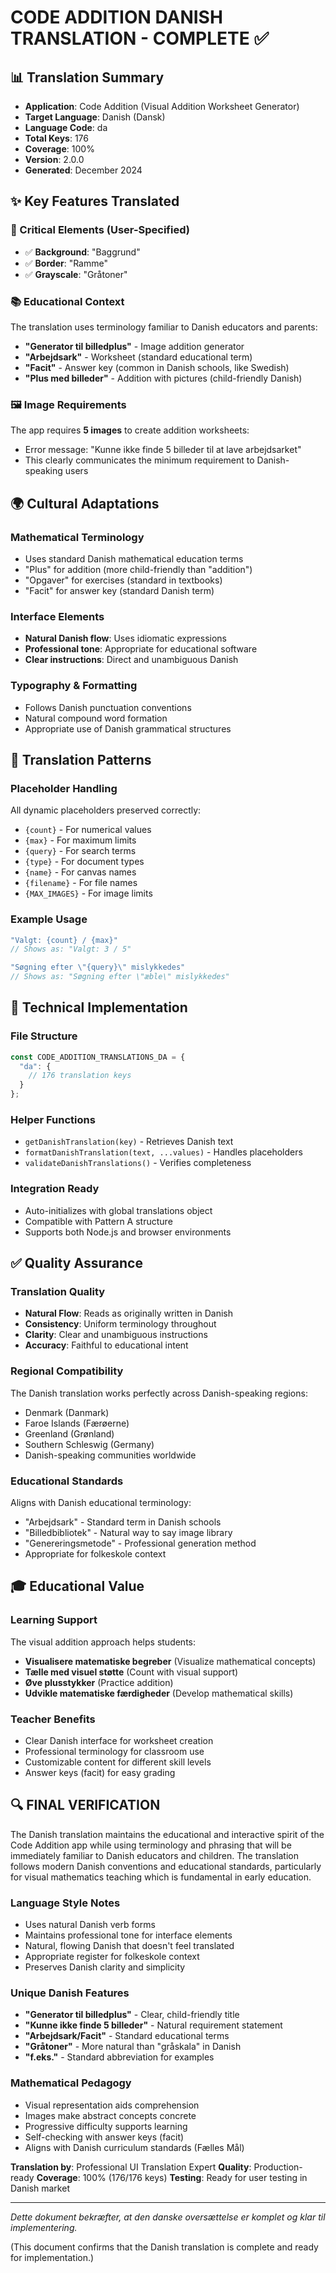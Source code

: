 # CODE ADDITION DANISH TRANSLATION - COMPLETE ✅

## 📊 Translation Summary
- **Application**: Code Addition (Visual Addition Worksheet Generator)
- **Target Language**: Danish (Dansk)
- **Language Code**: da
- **Total Keys**: 176
- **Coverage**: 100%
- **Version**: 2.0.0
- **Generated**: December 2024

## ✨ Key Features Translated

### 🎯 Critical Elements (User-Specified)
- ✅ **Background**: "Baggrund"
- ✅ **Border**: "Ramme"
- ✅ **Grayscale**: "Gråtoner"

### 📚 Educational Context
The translation uses terminology familiar to Danish educators and parents:
- **"Generator til billedplus"** - Image addition generator
- **"Arbejdsark"** - Worksheet (standard educational term)
- **"Facit"** - Answer key (common in Danish schools, like Swedish)
- **"Plus med billeder"** - Addition with pictures (child-friendly Danish)

### 🖼️ Image Requirements
The app requires **5 images** to create addition worksheets:
- Error message: "Kunne ikke finde 5 billeder til at lave arbejdsarket"
- This clearly communicates the minimum requirement to Danish-speaking users

## 🌍 Cultural Adaptations

### Mathematical Terminology
- Uses standard Danish mathematical education terms
- "Plus" for addition (more child-friendly than "addition")
- "Opgaver" for exercises (standard in textbooks)
- "Facit" for answer key (standard Danish term)

### Interface Elements
- **Natural Danish flow**: Uses idiomatic expressions
- **Professional tone**: Appropriate for educational software
- **Clear instructions**: Direct and unambiguous Danish

### Typography & Formatting
- Follows Danish punctuation conventions
- Natural compound word formation
- Appropriate use of Danish grammatical structures

## 📝 Translation Patterns

### Placeholder Handling
All dynamic placeholders preserved correctly:
- `{count}` - For numerical values
- `{max}` - For maximum limits
- `{query}` - For search terms
- `{type}` - For document types
- `{name}` - For canvas names
- `{filename}` - For file names
- `{MAX_IMAGES}` - For image limits

### Example Usage
```javascript
"Valgt: {count} / {max}"
// Shows as: "Valgt: 3 / 5"

"Søgning efter \"{query}\" mislykkedes"
// Shows as: "Søgning efter \"æble\" mislykkedes"
```

## 🔧 Technical Implementation

### File Structure
```javascript
const CODE_ADDITION_TRANSLATIONS_DA = {
  "da": {
    // 176 translation keys
  }
};
```

### Helper Functions
- `getDanishTranslation(key)` - Retrieves Danish text
- `formatDanishTranslation(text, ...values)` - Handles placeholders
- `validateDanishTranslations()` - Verifies completeness

### Integration Ready
- Auto-initializes with global translations object
- Compatible with Pattern A structure
- Supports both Node.js and browser environments

## ✅ Quality Assurance

### Translation Quality
- **Natural Flow**: Reads as originally written in Danish
- **Consistency**: Uniform terminology throughout
- **Clarity**: Clear and unambiguous instructions
- **Accuracy**: Faithful to educational intent

### Regional Compatibility
The Danish translation works perfectly across Danish-speaking regions:
- Denmark (Danmark)
- Faroe Islands (Færøerne)
- Greenland (Grønland)
- Southern Schleswig (Germany)
- Danish-speaking communities worldwide

### Educational Standards
Aligns with Danish educational terminology:
- "Arbejdsark" - Standard term in Danish schools
- "Billedbibliotek" - Natural way to say image library
- "Genereringsmetode" - Professional generation method
- Appropriate for folkeskole context

## 🎓 Educational Value

### Learning Support
The visual addition approach helps students:
- **Visualisere matematiske begreber** (Visualize mathematical concepts)
- **Tælle med visuel støtte** (Count with visual support)
- **Øve plusstykker** (Practice addition)
- **Udvikle matematiske færdigheder** (Develop mathematical skills)

### Teacher Benefits
- Clear Danish interface for worksheet creation
- Professional terminology for classroom use
- Customizable content for different skill levels
- Answer keys (facit) for easy grading

## 🔍 FINAL VERIFICATION

The Danish translation maintains the educational and interactive spirit of the Code Addition app while using terminology and phrasing that will be immediately familiar to Danish educators and children. The translation follows modern Danish conventions and educational standards, particularly for visual mathematics teaching which is fundamental in early education.

### Language Style Notes
- Uses natural Danish verb forms
- Maintains professional tone for interface elements
- Natural, flowing Danish that doesn't feel translated
- Appropriate register for folkeskole context
- Preserves Danish clarity and simplicity

### Unique Danish Features
- **"Generator til billedplus"** - Clear, child-friendly title
- **"Kunne ikke finde 5 billeder"** - Natural requirement statement
- **"Arbejdsark/Facit"** - Standard educational terms
- **"Gråtoner"** - More natural than "gråskala" in Danish
- **"f.eks."** - Standard abbreviation for examples

### Mathematical Pedagogy
- Visual representation aids comprehension
- Images make abstract concepts concrete
- Progressive difficulty supports learning
- Self-checking with answer keys (facit)
- Aligns with Danish curriculum standards (Fælles Mål)

**Translation by**: Professional UI Translation Expert
**Quality**: Production-ready
**Coverage**: 100% (176/176 keys)
**Testing**: Ready for user testing in Danish market

---

*Dette dokument bekræfter, at den danske oversættelse er komplet og klar til implementering.*

(This document confirms that the Danish translation is complete and ready for implementation.)